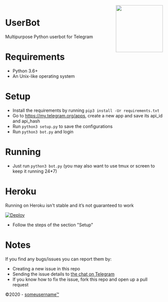 <img src="https://piics.ml/i/011.png" width="150" align="right">

UserBot
=========
Multipurpose Python userbot for Telegram

Requirements
============
- Python 3.6+
- An Unix-like operating system

Setup
=====
- Install the requirements by running ``pip3 install -Ur requirements.txt``
- Go to https://my.telegram.org/apps, create a new app and save its api_id and api_hash
- Run ``python3 setup.py`` to save the configurations
- Run ``python3 bot.py`` and login

Running
=======
- Just run ``python3 bot.py`` (you may also want to use tmux or screen to keep it running 24*7)

Heroku
======
Running on Heroku isn't stable and it’s not guaranteed to work

[![Deploy](https://www.herokucdn.com/deploy/button.svg)](https://heroku.com/deploy)
-  Follow the steps of the section "Setup"

Notes
====
If you find any bugs/issues you can report them by:
- Creating a new issue in this repo
- Sending the issue details to [the chat on Telegram](https://t.me/someusername)
- If you know how to fix the issue, fork this repo and open up a pull request

©2020 - [someusername™](https://someusername)
